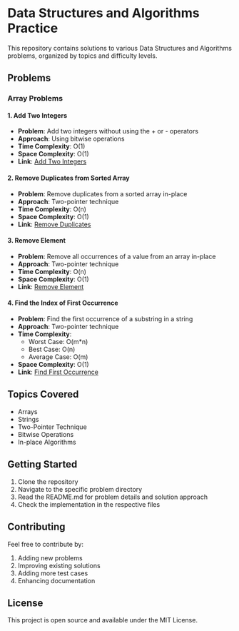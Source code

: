 # Data Structures and Algorithms Practice

This repository contains solutions to various Data Structures and Algorithms problems, organized by topics and difficulty levels.

## Problems

### Array Problems

#### 1. Add Two Integers
- **Problem**: Add two integers without using the + or - operators
- **Approach**: Using bitwise operations
- **Time Complexity**: O(1)
- **Space Complexity**: O(1)
- **Link**: [Add Two Integers](add_two_integers/README.md)

#### 2. Remove Duplicates from Sorted Array
- **Problem**: Remove duplicates from a sorted array in-place
- **Approach**: Two-pointer technique
- **Time Complexity**: O(n)
- **Space Complexity**: O(1)
- **Link**: [Remove Duplicates](remove_duplicates_from_sorted_array/README.md)

#### 3. Remove Element
- **Problem**: Remove all occurrences of a value from an array in-place
- **Approach**: Two-pointer technique
- **Time Complexity**: O(n)
- **Space Complexity**: O(1)
- **Link**: [Remove Element](remove_elements/README.md)

#### 4. Find the Index of First Occurrence
- **Problem**: Find the first occurrence of a substring in a string
- **Approach**: Two-pointer technique
- **Time Complexity**: 
  - Worst Case: O(m*n)
  - Best Case: O(n)
  - Average Case: O(m)
- **Space Complexity**: O(1)
- **Link**: [Find First Occurrence](find_the_index_first_occurence/README.md)

## Topics Covered
- Arrays
- Strings
- Two-Pointer Technique
- Bitwise Operations
- In-place Algorithms

## Getting Started
1. Clone the repository
2. Navigate to the specific problem directory
3. Read the README.md for problem details and solution approach
4. Check the implementation in the respective files

## Contributing
Feel free to contribute by:
1. Adding new problems
2. Improving existing solutions
3. Adding more test cases
4. Enhancing documentation

## License
This project is open source and available under the MIT License. 

